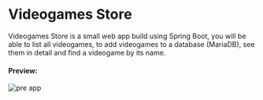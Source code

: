 # Videogames Store

Videogames Store is a small web app build using Spring Boot, you will be able to list all videogames, to add videogames to a database (MariaDB), see them in detail and find a videogame by its name.

#### Preview:

![pre app](https://i.ibb.co/SmB3mwk/prev.png)
